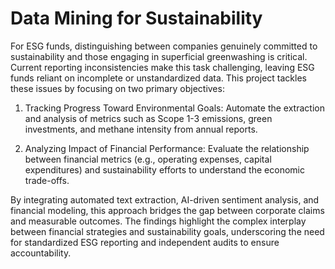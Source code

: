 # Data Mining for Sustainability
For ESG funds, distinguishing between companies genuinely committed to sustainability and those
engaging in superficial greenwashing is critical. Current reporting inconsistencies make this task
challenging, leaving ESG funds reliant on incomplete or unstandardized data. This project tackles
these issues by focusing on two primary objectives:

1. Tracking Progress Toward Environmental Goals: Automate the extraction and analysis of
metrics such as Scope 1-3 emissions, green investments, and methane intensity from
annual reports.

3. Analyzing Impact of Financial Performance: Evaluate the relationship between financial
metrics (e.g., operating expenses, capital expenditures) and sustainability efforts to
understand the economic trade-offs.

By integrating automated text extraction, AI-driven sentiment analysis, and financial modeling, this approach bridges the gap between corporate claims and
measurable outcomes. The findings highlight the complex interplay between financial strategies and
sustainability goals, underscoring the need for standardized ESG reporting and independent audits
to ensure accountability.
